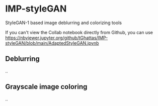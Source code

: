 # IMP-styleGAN
StyleGAN-1 based image deblurring and colorizing tools

If you can't view the Collab notebook directly from Github, you can use https://nbviewer.jupyter.org/github/tGhattas/IMP-styleGAN/blob/main/AdaptedStyleGAN.ipynb

## Deblurring

..

## Grayscale image coloring

..
